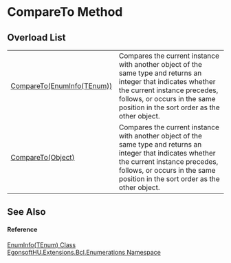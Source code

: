 # CompareTo Method


## Overload List
<table>
<tr>
<td><a href="M_EgonsoftHU_Extensions_Bcl_Enumerations_EnumInfo_1_CompareTo.md">CompareTo(EnumInfo(TEnum))</a></td>
<td>Compares the current instance with another object of the same type and returns an integer that indicates whether the current instance precedes, follows, or occurs in the same position in the sort order as the other object.</td></tr>
<tr>
<td><a href="M_EgonsoftHU_Extensions_Bcl_Enumerations_EnumInfo_1_CompareTo_1.md">CompareTo(Object)</a></td>
<td>Compares the current instance with another object of the same type and returns an integer that indicates whether the current instance precedes, follows, or occurs in the same position in the sort order as the other object.</td></tr>
</table>

## See Also


#### Reference
<a href="T_EgonsoftHU_Extensions_Bcl_Enumerations_EnumInfo_1.md">EnumInfo(TEnum) Class</a>  
<a href="N_EgonsoftHU_Extensions_Bcl_Enumerations.md">EgonsoftHU.Extensions.Bcl.Enumerations Namespace</a>  
